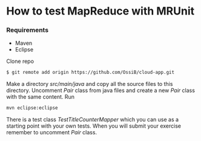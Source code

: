 # How to test MapReduce with MRUnit

### Requirements
* Maven
* Eclipse


Clone repo
````sh
$ git remote add origin https://github.com/OssiB/cloud-app.git
````
Make  a directory *src/main/java* and copy all the source files to this directory.
Uncomment *Pair* class from  java files and create a new *Pair* class  with the same content.
Run 
````sh
mvn eclipse:eclipse
````
There is  a test class *TestTitleCounterMapper* which you can use as a starting point with your own tests.
When you will submit your exercise remember to uncomment *Pair* class.

